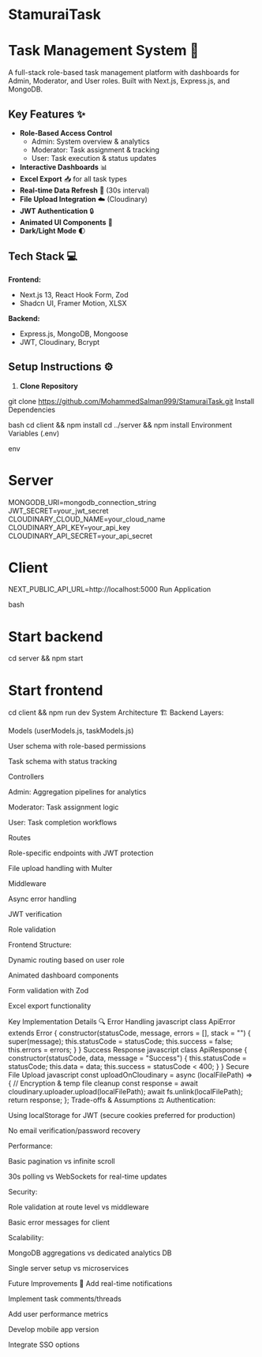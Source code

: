 # StamuraiTask
# Task Management System 🚀

A full-stack role-based task management platform with dashboards for Admin, Moderator, and User roles. Built with Next.js, Express.js, and MongoDB.


## Key Features ✨
- **Role-Based Access Control**
  - Admin: System overview & analytics
  - Moderator: Task assignment & tracking
  - User: Task execution & status updates
- **Interactive Dashboards** 📊
- **Excel Export** 📥 for all task types
- **Real-time Data Refresh** 🔄 (30s interval)
- **File Upload Integration** ☁️ (Cloudinary)
- **JWT Authentication** 🔒
- **Animated UI Components** 🎨
- **Dark/Light Mode** 🌓

## Tech Stack 💻
**Frontend:** 
- Next.js 13, React Hook Form, Zod 
- Shadcn UI, Framer Motion, XLSX

**Backend:** 
- Express.js, MongoDB, Mongoose 
- JWT, Cloudinary, Bcrypt

## Setup Instructions ⚙️

1. **Clone Repository**

git clone https://github.com/MohammedSalman999/StamuraiTask.git
Install Dependencies

bash
cd client && npm install
cd ../server && npm install
Environment Variables (.env)

env
# Server
MONGODB_URI=mongodb_connection_string
JWT_SECRET=your_jwt_secret
CLOUDINARY_CLOUD_NAME=your_cloud_name
CLOUDINARY_API_KEY=your_api_key
CLOUDINARY_API_SECRET=your_api_secret

# Client
NEXT_PUBLIC_API_URL=http://localhost:5000
Run Application

bash
# Start backend
cd server && npm start

# Start frontend
cd client && npm run dev
System Architecture 🏗️
Backend Layers:

Models (userModels.js, taskModels.js)

User schema with role-based permissions

Task schema with status tracking

Controllers

Admin: Aggregation pipelines for analytics

Moderator: Task assignment logic

User: Task completion workflows

Routes

Role-specific endpoints with JWT protection

File upload handling with Multer

Middleware

Async error handling

JWT verification

Role validation

Frontend Structure:

Dynamic routing based on user role

Animated dashboard components

Form validation with Zod

Excel export functionality

Key Implementation Details 🔍
Error Handling
javascript
class ApiError extends Error {
  constructor(statusCode, message, errors = [], stack = "") {
    super(message);
    this.statusCode = statusCode;
    this.success = false;
    this.errors = errors;
  }
}
Success Response
javascript
class ApiResponse {
  constructor(statusCode, data, message = "Success") {
    this.statusCode = statusCode;
    this.data = data;
    this.success = statusCode < 400;
  }
}
Secure File Upload
javascript
const uploadOnCloudinary = async (localFilePath) => {
  // Encryption & temp file cleanup
  const response = await cloudinary.uploader.upload(localFilePath);
  await fs.unlink(localFilePath);
  return response;
};
Trade-offs & Assumptions ⚖️
Authentication:

Using localStorage for JWT (secure cookies preferred for production)

No email verification/password recovery

Performance:

Basic pagination vs infinite scroll

30s polling vs WebSockets for real-time updates

Security:

Role validation at route level vs middleware

Basic error messages for client

Scalability:

MongoDB aggregations vs dedicated analytics DB

Single server setup vs microservices

Future Improvements 🔮
Add real-time notifications

Implement task comments/threads

Add user performance metrics

Develop mobile app version

Integrate SSO options
